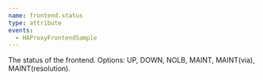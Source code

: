 ```yaml
---
name: frontend.status
type: attribute
events:
  - HAProxyFrontendSample
---
```


The status of the frontend. Options: UP, DOWN, NOLB, MAINT, MAINT(via), MAINT(resolution).